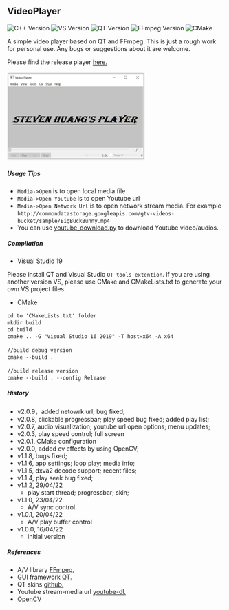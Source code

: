## VideoPlayer
![C++ Version](https://img.shields.io/badge/C++-14-blue)
![VS Version](https://img.shields.io/badge/VS-2019-blue)
![QT Version](https://img.shields.io/badge/QT-5-green)
![FFmpeg Version](https://img.shields.io/badge/FFmpeg--blue)
![CMake](https://img.shields.io/badge/CMake--blue)

A simple video player based on QT and FFmpeg. This is just a rough work for personal use. Any bugs or suggestions about it are welcome.

Please find the release player [here.](https://github.com/StevenHuang2020/VideoPlayer/releases)

<img src="src/res/player.png" width="320" height="205" />

##### Usage Tips
 - ```Media->Open``` is to open local media file
 - ```Media->Open Youtube``` is to open Youtube url
 - ```Media->Open Network Url``` is to open network stream media.
 For example ```http://commondatastorage.googleapis.com/gtv-videos-bucket/sample/BigBuckBunny.mp4```
 - You can use [youtube_download.py](https://github.com/StevenHuang2020/VideoPlayer/tree/main/src/tools/youtube_download.py) to download Youtube video/audios.


##### Compilation
- Visual Studio 19

Please install QT and   Visual Studio ```QT tools extention```. If you are using another version VS, please use CMake and CMakeLists.txt to generate your own VS project files.</br>

- CMake
```
cd to 'CMakeLists.txt' folder
mkdir build
cd build
cmake .. -G "Visual Studio 16 2019" -T host=x64 -A x64

//build debug version
cmake --build .

//build release version
cmake --build . --config Release
```

##### History
- v2.0.9，added netowrk url; bug fixed;
- v2.0.8, clickable progressbar; play speed bug fixed; added play list;
- v2.0.7, audio visualization; youtube url open options; menu updates;
- v2.0.3, play speed control; full screen
- v2.0.1, CMake configuration
- v2.0.0, added cv effects by using OpenCV;
- v1.1.8, bugs fixed;
- v1.1.6, app settings; loop play; media info;
- v1.1.5, dxva2 decode support; recent files;
- v1.1.4, play seek bug fixed;
- v1.1.2, 29/04/22
    - play start thread; progressbar; skin;
- v1.1.0, 23/04/22
    - A/V sync control
- v1.0.1, 20/04/22
    - A/V play buffer control
- v1.0.0, 16/04/22
    - initial version

##### References

 - A/V library [FFmpeg.](https://ffmpeg.org/) <br/>
 - GUI framework [QT.](https://www.qt.io/)
 - QT skins [github.](https://github.com/GTRONICK/QSS)
 - Youtube stream-media url [youtube-dl.](https://youtube-dl.org/)
 - [OpenCV](https://opencv.org/)
